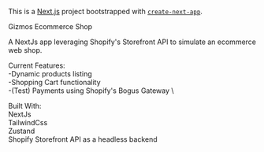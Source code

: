 This is a [Next.js](https://nextjs.org/) project bootstrapped with [`create-next-app`](https://github.com/vercel/next.js/tree/canary/packages/create-next-app).

Gizmos Ecommerce Shop

A NextJs app leveraging Shopify's Storefront API to simulate an ecommerce web shop.

Current Features:
\
-Dynamic products listing
\
-Shopping Cart functionality
\
-(Test) Payments using Shopify's Bogus Gateway
\

Built With:
\
NextJs
\
TailwindCss
\
Zustand
\
Shopify Storefront API as a headless backend



